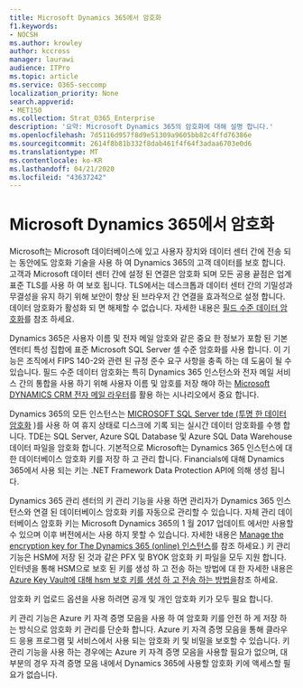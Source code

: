 ```yaml
---
title: Microsoft Dynamics 365에서 암호화
f1.keywords:
- NOCSH
ms.author: krowley
author: kccross
manager: laurawi
audience: ITPro
ms.topic: article
ms.service: O365-seccomp
localization_priority: None
search.appverid:
- MET150
ms.collection: Strat_O365_Enterprise
description: '요약: Microsoft Dynamics 365의 암호화에 대해 설명 합니다.'
ms.openlocfilehash: 7d5116d957f8d9e51309a9605bb82c4ffd76386e
ms.sourcegitcommit: 2614f8b81b332f8dab461f4f64f3adaa6703e0d6
ms.translationtype: MT
ms.contentlocale: ko-KR
ms.lasthandoff: 04/21/2020
ms.locfileid: "43637242"
---
```

# <a name="encryption-in-microsoft-dynamics-365"></a>Microsoft Dynamics 365에서 암호화

Microsoft는 Microsoft 데이터베이스에 있고 사용자 장치와 데이터 센터 간에 전송 되는 동안에도 암호화 기술을 사용 하 여 Dynamics 365의 고객 데이터를 보호 합니다. 고객과 Microsoft 데이터 센터 간에 설정 된 연결은 암호화 되며 모든 공용 끝점은 업계 표준 TLS를 사용 하 여 보호 됩니다. TLS에서는 데스크톱과 데이터 센터 간의 기밀성과 무결성을 유지 하기 위해 보안이 향상 된 브라우저 간 연결을 효과적으로 설정 합니다. 데이터 암호화가 활성화 되 면 해제할 수 없습니다. 자세한 내용은 [필드 수준 데이터 암호화](https://msdn.microsoft.com/library/dn481562.aspx)를 참조 하세요.

Dynamics 365은 사용자 이름 및 전자 메일 암호와 같은 중요 한 정보가 포함 된 기본 엔터티 특성 집합에 표준 Microsoft SQL Server 셀 수준 암호화를 사용 합니다. 이 기능은 조직에서 FIPS 140-2와 관련 된 규정 준수 요구 사항을 충족 하는 데 도움이 될 수 있습니다. 필드 수준 데이터 암호화는 특히 Dynamics 365 인스턴스와 전자 메일 서비스 간의 통합을 사용 하기 위해 사용자 이름 및 암호를 저장 해야 하는 [Microsoft DYNAMICS CRM 전자 메일 라우터](https://technet.microsoft.com/library/hh699800.aspx)를 활용 하는 시나리오에서 중요 합니다. 

Dynamics 365의 모든 인스턴스는 [MICROSOFT SQL Server tde (투명 한 데이터 암호화](https://docs.microsoft.com/sql/relational-databases/security/encryption/transparent-data-encryption?view=sql-server-2017) )를 사용 하 여 휴지 상태로 디스크에 기록 되는 실시간 데이터 암호화를 수행 합니다. TDE는 SQL Server, Azure SQL Database 및 Azure SQL Data Warehouse 데이터 파일을 암호화 합니다. 기본적으로 Microsoft는 Dynamics 365 인스턴스에 대 한 데이터베이스 암호화 키를 저장 하 고 관리 합니다. Financials에 대해 Dynamics 365에서 사용 되는 키는 .NET Framework Data Protection API에 의해 생성 됩니다. 

Dynamics 365 관리 센터의 키 관리 기능을 사용 하면 관리자가 Dynamics 365 인스턴스와 연결 된 데이터베이스 암호화 키를 자동으로 관리할 수 있습니다. 자체 관리 데이터베이스 암호화 키는 Microsoft Dynamics 365의 1 월 2017 업데이트 에서만 사용할 수 있으며 이후 버전에서는 사용 하지 못할 수 있습니다. 자세한 내용은 [Manage the encryption key for The Dynamics 365 (online) 인스턴스](https://docs.microsoft.com/dynamics365/customer-engagement/admin/manage-encryption-keys-instance)를 참조 하세요.) 키 관리 기능은 HSM에 저장 된 것과 같은 PFX 및 BYOK 암호화 키 파일을 모두 지원 합니다. 인터넷을 통해 HSM으로 보호 된 키를 생성 하 고 전송 하는 방법에 대 한 자세한 내용은 [Azure Key Vault에 대해 hsm 보호 키를 생성 하 고 전송 하는 방법을](https://docs.microsoft.com/azure/key-vault/key-vault-hsm-protected-keys)참조 하세요. 

암호화 키 업로드 옵션을 사용 하려면 공개 및 개인 암호화 키가 모두 필요 합니다.

키 관리 기능은 Azure 키 자격 증명 모음을 사용 하 여 암호화 키를 안전 하 게 저장 하는 방식으로 암호화 키 관리를 단순화 합니다. Azure 키 자격 증명 모음을 통해 클라우드 응용 프로그램 및 서비스에서 사용 되는 암호화 키 및 비밀을 보호할 수 있습니다. 키 관리 기능을 사용 하는 경우에는 Azure 키 자격 증명 모음을 사용할 필요가 없으며, 대부분의 경우 자격 증명 모음 내에서 Dynamics 365에 사용할 암호화 키에 액세스할 필요가 없습니다.
